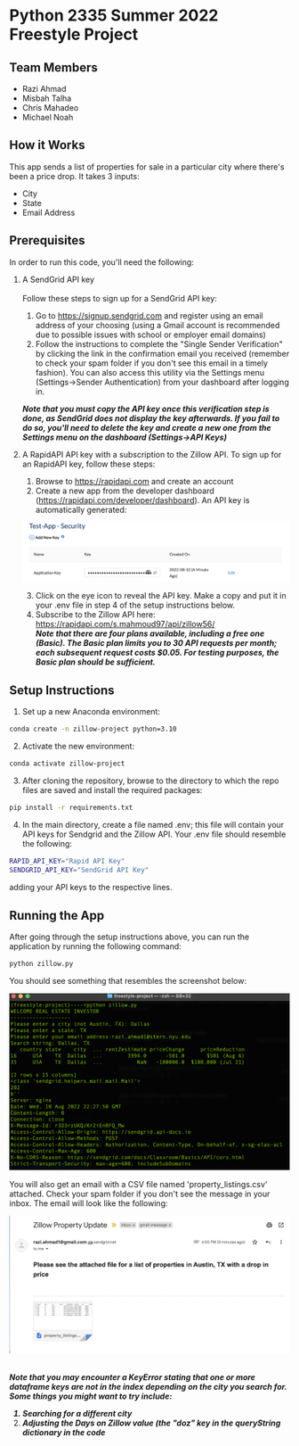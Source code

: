 # Python 2335 Summer 2022 Freestyle Project

## Team Members
- Razi Ahmad
- Misbah Talha
- Chris Mahadeo
- Michael Noah

## How it Works

This app sends a list of properties for sale in a particular city where there's been a price drop. It takes 3 inputs:
- City
- State
- Email Address

## Prerequisites
In order to run this code, you'll need the following:

1. A SendGrid API key
<br><br>
Follow these steps to sign up for a SendGrid API key:

    1. Go to https://signup.sendgrid.com and register using an email address of your choosing (using a Gmail account is recommended due to possible issues with school or employer email domains)
    2. Follow the instructions to complete the "Single Sender Verification" by clicking the link in the confirmation email you received (remember to check your spam folder if you don't see this email in a timely fashion). You can also access this utility via the Settings menu (Settings->Sender Authentication) from your dashboard after logging in.

    <strong><em>Note that you must copy the API key once this verification step is done, as SendGrid does not display the key afterwards. If you fail to do so, you'll need to delete the key and create a new one from the Settings menu on the dashboard (Settings->API Keys)</em></strong>
2. A RapidAPI API key with a subscription to the Zillow API. To sign up for an RapidAPI key, follow these steps:

    1. Browse to https://rapidapi.com and create an account
    2. Create a new app from the developer dashboard (https://rapidapi.com/developer/dashboard). An API key is automatically generated:
    
    ![RapidAPI API Key Screenshot](https://github.com/nyusternra271/miscellaneous/blob/main/rapidapi-key-screenshot.png)
    
    3. Click on the eye icon to reveal the API key. Make a copy and put it in your .env file in step 4 of the setup instructions below.
    4. Subscribe to the Zillow API here: https://rapidapi.com/s.mahmoud97/api/zillow56/
<br><strong><em> Note that there are four plans available, including a free one (Basic). The Basic plan limits you to 30 API requests per month; each subsequent request costs $0.05. For testing purposes, the Basic plan should be sufficient.</em></strong>
## Setup Instructions

1. Set up a new Anaconda environment:
```sh
conda create -n zillow-project python=3.10
```
2. Activate the new environment:
```sh
conda activate zillow-project
```
3. After cloning the repository, browse to the directory to which the repo files are saved and install the required packages:

```sh
pip install -r requirements.txt
```

4. In the main directory, create a file named .env; this file will contain your API keys for Sendgrid and the Zillow API. Your .env file should resemble the following:
```sh
RAPID_API_KEY="Rapid API Key"
SENDGRID_API_KEY="SendGrid API Key"
```
adding your API keys to the respective lines.

## Running the App

After going through the setup instructions above, you can run the application by running the following command:

```sh
python zillow.py
```
You should see something that resembles the screenshot below:

![Zillow App Screenshot](https://github.com/nyusternra271/miscellaneous/blob/main/run-zillow-app-screenshot.png)

You will also get an email with a CSV file named 'property_listings.csv' attached. Check your spam folder if you don't see the message in your inbox. The email will look like the following:

![Zillow App Email](https://github.com/nyusternra271/miscellaneous/blob/main/zillow_app_email.png)

<strong><br><em>Note that you may encounter a KeyError stating that one or more dataframe keys are not in the index depending on the city you search for. Some things you might want to try include:

1. Searching for a different city
2. Adjusting the Days on Zillow value (the "doz" key in the queryString dictionary in the code 
</em></strong>
